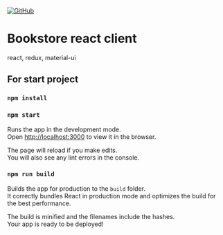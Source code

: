 [![GitHub](https://img.shields.io/github/license/illchi/js-client)](https://github.com/illchi/js-client/blob/master/LICENSE)

# Bookstore react client

react, redux, material-ui

## For start project

### `npm install`

### `npm start`

Runs the app in the development mode.\
Open [http://localhost:3000](http://localhost:3000) to view it in the browser.

The page will reload if you make edits.\
You will also see any lint errors in the console.

### `npm run build`

Builds the app for production to the `build` folder.\
It correctly bundles React in production mode and optimizes the build for the best performance.

The build is minified and the filenames include the hashes.\
Your app is ready to be deployed!

